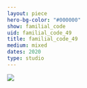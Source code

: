 ```yaml
---
layout: piece
hero-bg-color: "#000000"
show: familial_code
uid: familial_code_49
title: familial_code_49
medium: mixed
dates: 2020
type: studio
---
```


<img src="{{site.baseurl}}img/{{page.type}}/{{page.show}}/{{page.uid}}.jpg" class="piece-photo"/>
